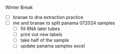 
Winter Break 
- [ ] branae to dna extraction practice 
- [ ] me and branae to split panama 072024 samples 
	- [ ] fill RNA later tubes
	- [ ] print out new  labels 
	- [ ] take half of the sample 
	- [ ] update panama samples excel